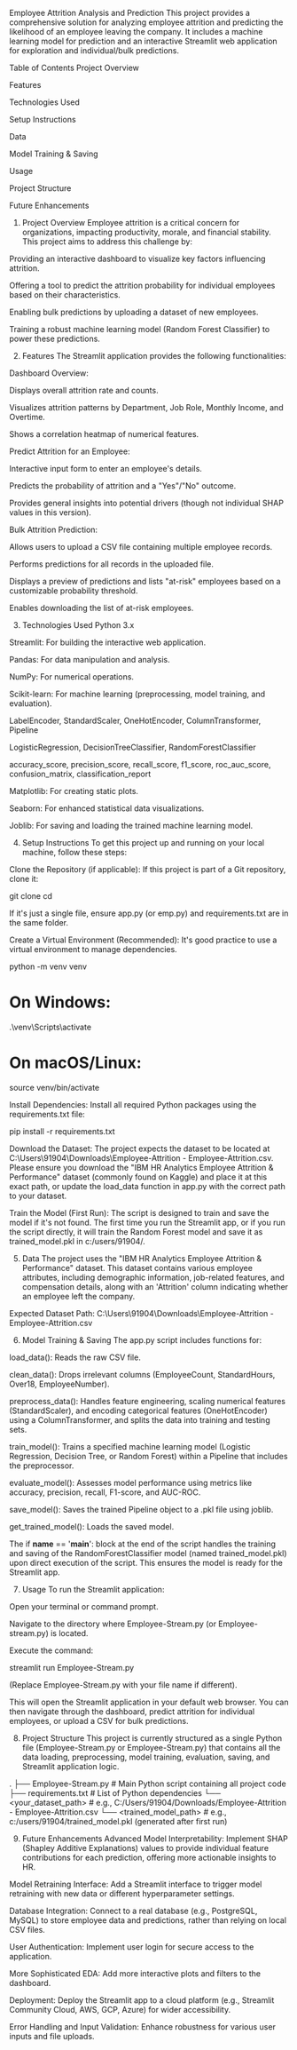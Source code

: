 Employee Attrition Analysis and Prediction
This project provides a comprehensive solution for analyzing employee attrition and predicting the likelihood of an employee leaving the company. It includes a machine learning model for prediction and an interactive Streamlit web application for exploration and individual/bulk predictions.

Table of Contents
Project Overview

Features

Technologies Used

Setup Instructions

Data

Model Training & Saving

Usage

Project Structure

Future Enhancements

1. Project Overview
Employee attrition is a critical concern for organizations, impacting productivity, morale, and financial stability. This project aims to address this challenge by:

Providing an interactive dashboard to visualize key factors influencing attrition.

Offering a tool to predict the attrition probability for individual employees based on their characteristics.

Enabling bulk predictions by uploading a dataset of new employees.

Training a robust machine learning model (Random Forest Classifier) to power these predictions.

2. Features
The Streamlit application provides the following functionalities:

Dashboard Overview:

Displays overall attrition rate and counts.

Visualizes attrition patterns by Department, Job Role, Monthly Income, and Overtime.

Shows a correlation heatmap of numerical features.

Predict Attrition for an Employee:

Interactive input form to enter an employee's details.

Predicts the probability of attrition and a "Yes"/"No" outcome.

Provides general insights into potential drivers (though not individual SHAP values in this version).

Bulk Attrition Prediction:

Allows users to upload a CSV file containing multiple employee records.

Performs predictions for all records in the uploaded file.

Displays a preview of predictions and lists "at-risk" employees based on a customizable probability threshold.

Enables downloading the list of at-risk employees.

3. Technologies Used
Python 3.x

Streamlit: For building the interactive web application.

Pandas: For data manipulation and analysis.

NumPy: For numerical operations.

Scikit-learn: For machine learning (preprocessing, model training, and evaluation).

LabelEncoder, StandardScaler, OneHotEncoder, ColumnTransformer, Pipeline

LogisticRegression, DecisionTreeClassifier, RandomForestClassifier

accuracy_score, precision_score, recall_score, f1_score, roc_auc_score, confusion_matrix, classification_report

Matplotlib: For creating static plots.

Seaborn: For enhanced statistical data visualizations.

Joblib: For saving and loading the trained machine learning model.

4. Setup Instructions
To get this project up and running on your local machine, follow these steps:

Clone the Repository (if applicable):
If this project is part of a Git repository, clone it:

git clone <repository-url>
cd <project-directory>

If it's just a single file, ensure app.py (or emp.py) and requirements.txt are in the same folder.

Create a Virtual Environment (Recommended):
It's good practice to use a virtual environment to manage dependencies.

python -m venv venv
# On Windows:
.\venv\Scripts\activate
# On macOS/Linux:
source venv/bin/activate

Install Dependencies:
Install all required Python packages using the requirements.txt file:

pip install -r requirements.txt

Download the Dataset:
The project expects the dataset to be located at C:\Users\91904\Downloads\Employee-Attrition - Employee-Attrition.csv. Please ensure you download the "IBM HR Analytics Employee Attrition & Performance" dataset (commonly found on Kaggle) and place it at this exact path, or update the load_data function in app.py with the correct path to your dataset.

Train the Model (First Run):
The script is designed to train and save the model if it's not found. The first time you run the Streamlit app, or if you run the script directly, it will train the Random Forest model and save it as trained_model.pkl in c:/users/91904/.

5. Data
The project uses the "IBM HR Analytics Employee Attrition & Performance" dataset. This dataset contains various employee attributes, including demographic information, job-related features, and compensation details, along with an 'Attrition' column indicating whether an employee left the company.

Expected Dataset Path: C:\Users\91904\Downloads\Employee-Attrition - Employee-Attrition.csv

6. Model Training & Saving
The app.py script includes functions for:

load_data(): Reads the raw CSV file.

clean_data(): Drops irrelevant columns (EmployeeCount, StandardHours, Over18, EmployeeNumber).

preprocess_data(): Handles feature engineering, scaling numerical features (StandardScaler), and encoding categorical features (OneHotEncoder) using a ColumnTransformer, and splits the data into training and testing sets.

train_model(): Trains a specified machine learning model (Logistic Regression, Decision Tree, or Random Forest) within a Pipeline that includes the preprocessor.

evaluate_model(): Assesses model performance using metrics like accuracy, precision, recall, F1-score, and AUC-ROC.

save_model(): Saves the trained Pipeline object to a .pkl file using joblib.

get_trained_model(): Loads the saved model.

The if __name__ == '__main__': block at the end of the script handles the training and saving of the RandomForestClassifier model (named trained_model.pkl) upon direct execution of the script. This ensures the model is ready for the Streamlit app.

7. Usage
To run the Streamlit application:

Open your terminal or command prompt.

Navigate to the directory where Employee-Stream.py (or Employee-stream.py) is located.

Execute the command:

streamlit run Employee-Stream.py

(Replace Employee-Stream.py with your file name if different).

This will open the Streamlit application in your default web browser. You can then navigate through the dashboard, predict attrition for individual employees, or upload a CSV for bulk predictions.

8. Project Structure
This project is currently structured as a single Python file (Employee-Stream.py or Employee-Stream.py) that contains all the data loading, preprocessing, model training, evaluation, saving, and Streamlit application logic.

.
├── Employee-Stream.py           # Main Python script containing all project code
├── requirements.txt # List of Python dependencies
└── <your_dataset_path> # e.g., C:/Users/91904/Downloads/Employee-Attrition - Employee-Attrition.csv
└── <trained_model_path> # e.g., c:/users/91904/trained_model.pkl (generated after first run)

9. Future Enhancements
Advanced Model Interpretability: Implement SHAP (Shapley Additive Explanations) values to provide individual feature contributions for each prediction, offering more actionable insights to HR.

Model Retraining Interface: Add a Streamlit interface to trigger model retraining with new data or different hyperparameter settings.

Database Integration: Connect to a real database (e.g., PostgreSQL, MySQL) to store employee data and predictions, rather than relying on local CSV files.

User Authentication: Implement user login for secure access to the application.

More Sophisticated EDA: Add more interactive plots and filters to the dashboard.

Deployment: Deploy the Streamlit app to a cloud platform (e.g., Streamlit Community Cloud, AWS, GCP, Azure) for wider accessibility.

Error Handling and Input Validation: Enhance robustness for various user inputs and file uploads.
